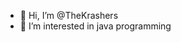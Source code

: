 - 👋 Hi, I’m @TheKrashers
- 👀 I’m interested in java programming

<!---
TheKrashers/TheKrashers is a ✨ special ✨ repository because its `README.md` (this file) appears on your GitHub profile.
You can click the Preview link to take a look at your changes.
--->
